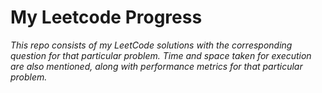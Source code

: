 # My Leetcode Progress
_This repo consists of my LeetCode solutions with the corresponding question for that particular problem. Time and space taken for execution are also mentioned, along with performance metrics for that particular problem._
